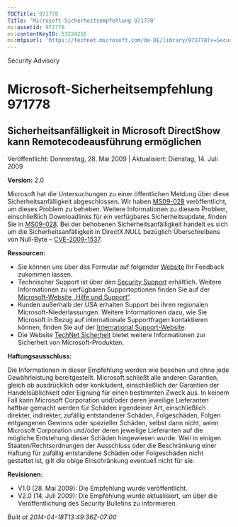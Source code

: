 ```yaml
---
TOCTitle: 971778
Title: 'Microsoft-Sicherheitsempfehlung 971778'
ms:assetid: 971778
ms:contentKeyID: 61224216
ms:mtpsurl: 'https://technet.microsoft.com/de-DE/library/971778(v=Security.10)'
---
```


Security Advisory

Microsoft-Sicherheitsempfehlung 971778
======================================

Sicherheitsanfälligkeit in Microsoft DirectShow kann Remotecodeausführung ermöglichen
-------------------------------------------------------------------------------------

Veröffentlicht: Donnerstag, 28. Mai 2009 | Aktualisiert: Dienstag, 14. Juli 2009

**Version:** 2.0

Microsoft hat die Untersuchungen zu einer öffentlichen Meldung über diese Sicherheitsanfälligkeit abgeschlossen. Wir haben [MS09-028](http://go.microsoft.com/fwlink/?linkid=152887) veröffentlicht, um dieses Problem zu beheben. Weitere Informationen zu diesem Problem, einschließlich Downloadlinks für ein verfügbares Sicherheitsupdate, finden Sie in [MS09-028](http://go.microsoft.com/fwlink/?linkid=152887). Bei der behobenen Sicherheitsanfälligkeit handelt es sich um die Sicherheitsanfälligkeit in DirectX.NULL bezüglich Überschreibens von Null-Byte – [CVE-2009-1537](http://www.cve.mitre.org/cgi-bin/cvename.cgi?name=cve-2009-1537).

**Ressourcen:**

-   Sie können uns über das Formular auf folgender [Website](https://support.microsoft.com/common/survey.aspx?scid=sw;en;1257&amp;showpage=1&amp;ws=technet&amp;sd=tech) Ihr Feedback zukommen lassen.
-   Technischer Support ist über den [Security Support](http://go.microsoft.com/fwlink/?linkid=21131) erhältlich. Weitere Informationen zu verfügbaren Supportoptionen finden Sie auf der [Microsoft-Website „Hilfe und Support“](http://support.microsoft.com/).
-   Kunden außerhalb der USA erhalten Support bei ihren regionalen Microsoft-Niederlassungen. Weitere Informationen dazu, wie Sie Microsoft in Bezug auf internationale Supportfragen kontaktieren können, finden Sie auf der [International Support-Website](http://go.microsoft.com/fwlink/?linkid=21155).
-   Die Website [TechNet Sicherheit](http://www.microsoft.com/germany/technet/sicherheit/default.mspx) bietet weitere Informationen zur Sicherheit von Microsoft-Produkten.

**Haftungsausschluss:**

Die Informationen in dieser Empfehlung werden wie besehen und ohne jede Gewährleistung bereitgestellt. Microsoft schließt alle anderen Garantien, gleich ob ausdrücklich oder konkludent, einschließlich der Garantien der Handelsüblichkeit oder Eignung für einen bestimmten Zweck aus. In keinem Fall kann Microsoft Corporation und/oder deren jeweilige Lieferanten haftbar gemacht werden für Schäden irgendeiner Art, einschließlich direkter, indirekter, zufällig entstandener Schäden, Folgeschäden, Folgen entgangenen Gewinns oder spezieller Schäden, selbst dann nicht, wenn Microsoft Corporation und/oder deren jeweilige Lieferanten auf die mögliche Entstehung dieser Schäden hingewiesen wurde. Weil in einigen Staaten/Rechtsordnungen der Ausschluss oder die Beschränkung einer Haftung für zufällig entstandene Schäden oder Folgeschäden nicht gestattet ist, gilt die obige Einschränkung eventuell nicht für sie.

**Revisionen:**

-   V1.0 (28. Mai 2009): Die Empfehlung wurde veröffentlicht.
-   V2.0 (14. Juli 2009): Die Empfehlung wurde aktualisiert, um über die Veröffentlichung des Security Bulletins zu informieren.

*Built at 2014-04-18T13:49:36Z-07:00*
